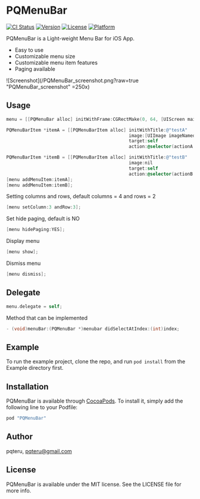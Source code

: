# PQMenuBar

[![CI Status](http://img.shields.io/travis/pqteru/PQMenuBar.svg?style=flat)](https://travis-ci.org/pqteru/PQMenuBar)
[![Version](https://img.shields.io/cocoapods/v/PQMenuBar.svg?style=flat)](http://cocoapods.org/pods/PQMenuBar)
[![License](https://img.shields.io/cocoapods/l/PQMenuBar.svg?style=flat)](http://cocoapods.org/pods/PQMenuBar)
[![Platform](https://img.shields.io/cocoapods/p/PQMenuBar.svg?style=flat)](http://cocoapods.org/pods/PQMenuBar)

PQMenuBar is a Light-weight Menu Bar for iOS App.

  - Easy to use
  - Customizable menu size
  - Customizable menu item features
  - Paging available

![Screenshot](/PQMenuBar_screenshot.png?raw=true "PQMenuBar_screenshot" =250x)

## Usage
```objective-c
menu = [[PQMenuBar alloc] initWithFrame:CGRectMake(0, 64, [UIScreen mainScreen].bounds.size.width, 180)];

PQMenuBarItem *itemA = [[PQMenuBarItem alloc] initWithTitle:@"testA"
                                              image:[UIImage imageNamed:@"photo"]
                                              target:self
                                              action:@selector(actionA:)];

PQMenuBarItem *itemB = [[PQMenuBarItem alloc] initWithTitle:@"testB"
                                              image:nil
                                              target:self
                                              action:@selector(actionB:)];
[menu addMenuItem:itemA];
[menu addMenuItem:itemB];
```

Setting columns and rows, default columns = 4 and rows = 2
```objective-c
[menu setColumn:3 andRow:3];
```

Set hide paging, default is NO
```objective-c
[menu hidePaging:YES];
```

Display menu
```objective-c
[menu show];
```

Dismiss menu
```objective-c
[menu dismiss];
```

## Delegate
```objective-c
menu.delegate = self;
```

Method that can be implemented
```objective-c
- (void)menuBar:(PQMenuBar *)menubar didSelectAtIndex:(int)index;
```

## Example
To run the example project, clone the repo, and run `pod install` from the Example directory first.


## Installation

PQMenuBar is available through [CocoaPods](http://cocoapods.org). To install
it, simply add the following line to your Podfile:

```objective-c
pod "PQMenuBar"
```

## Author

pqteru, pqteru@gmail.com

## License

PQMenuBar is available under the MIT license. See the LICENSE file for more info.
